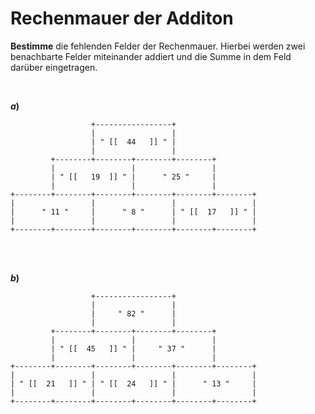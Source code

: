 <!--
version:  0.0.1

language: de

@style
main > *:not(:last-child) {
  margin-bottom: 3rem;
}

input {
    text-align: center;
}

.flex-container {
    display: flex;
    flex-wrap: wrap;
    align-items: stretch;
    gap: 20px;
}

.flex-child {
    flex: 1;
    min-width: 350px;
    margin-right: 20px;
}

@media (max-width: 400px) {
    .flex-child {
        flex: 100%;
        margin-right: 0;
    }
}
@end

formula: \carry   \textcolor{red}{\scriptsize #1}
formula: \digit   \rlap{\carry{#1}}\phantom{#2}#2
formula: \permil  \text{‰}

import: https://raw.githubusercontent.com/LiaTemplates/Tikz-Jax/main/README.md

script: https://cdn.jsdelivr.net/gh/LiaTemplates/Tikz-Jax@main/dist/index.js

tags: Addition, Subtraktion, mittel, sehr niedrig, Bestimme

comment: Eine Rechenmauer der Addition. Kannst du alle fehlenden Felder ausfüllen?

author: Martin Lommatzsch

-->




# Rechenmauer der Additon

**Bestimme** die fehlenden Felder der Rechenmauer. Hierbei werden zwei benachbarte Felder miteinander addiert und die Summe in dem Feld darüber eingetragen.



<br> 
<section class="flex-container">

<div class="flex-child">

__$a)\;\;$__

``` ascii
                  +-----------------+
                  |                 |
                  | " [[  44   ]] " |
                  |                 |
         +--------+--------+--------+--------+
         |                 |                 |
         | " [[   19  ]] " |      " 25 "     |
         |                 |                 |
+--------+--------+--------+--------+--------+--------+
|                 |                 |                 |
|      " 11 "     |      " 8 "      | " [[  17   ]] " |
|                 |                 |                 |
+--------+--------+--------+--------+--------+--------+                                       
```

<br> 
</div>
<div class="flex-child">
<br> 

__$b)\;\;$__

``` ascii
                  +-----------------+
                  |                 |
                  |     " 82 "      |
                  |                 |
         +--------+--------+--------+--------+
         |                 |                 |
         | " [[  45   ]] " |     " 37 "      |
         |                 |                 |
+--------+--------+--------+--------+--------+--------+
|                 |                 |                 |
| " [[  21   ]] " | " [[  24   ]] " |      " 13 "     |
|                 |                 |                 |
+--------+--------+--------+--------+--------+--------+                                       
```
 

</div>
</section>
<br>
<br>
<br>
<br>
<br>
<br>
<br>